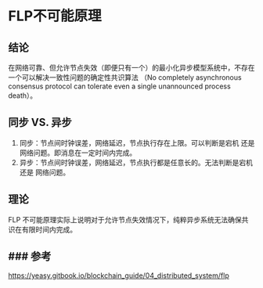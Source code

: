 # FLP不可能原理

## 结论
在网络可靠、但允许节点失效（即便只有一个）的最小化异步模型系统中，不存在一个可以解决一致性问题的确定性共识算法
（No completely asynchronous consensus protocol can tolerate even a single unannounced process death）。

## 同步 VS. 异步
1. 同步：节点间时钟误差，网络延迟，节点执行存在上限。可以判断是宕机 还是 网络问题。即消息在一定时间内完成。
2. 异步：节点间时钟误差，网络延迟，节点执行都是任意长的。无法判断是宕机 还是 网络问题。

## 理论
FLP 不可能原理实际上说明对于允许节点失效情况下，纯粹异步系统无法确保共识在有限时间内完成。

## ### 参考
https://yeasy.gitbook.io/blockchain_guide/04_distributed_system/flp